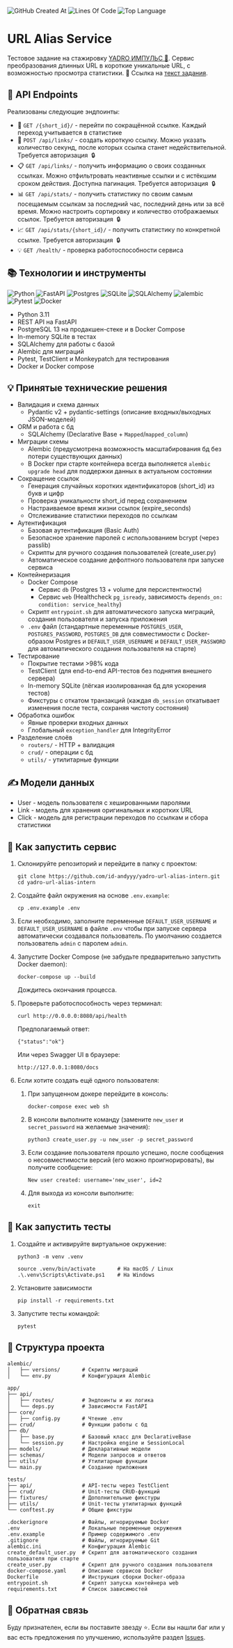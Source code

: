 ![GitHub Created At](https://img.shields.io/github/created-at/id-andyyy/yadro-url-alias-intern?style=flat&color=1E22AA)
![Lines Of Code](https://tokei.rs/b1/github/id-andyyy/yadro-url-alias-intern?style=flat&category=code&color=A3B43A)
![Top Language](https://img.shields.io/github/languages/top/id-andyyy/yadro-url-alias-intern?style=flat)

# URL Alias Service

Тестовое задание на стажировку [YADRO ИМПУЛЬС&nbsp;&#127775;](https://edu.yadro.com/impulse/). Cервис преобразования длинных URL в короткие уникальные URL, c возможностью просмотра статистики.&nbsp;&#128279; Ссылка на [текст задания](https://docs.google.com/document/d/18e3rqR9rEGgIW7lrWc6WYCMidNB-2DbB/edit?usp=sharing&ouid=107124781228306455180&rtpof=true&sd=true).

## &#128268;&nbsp;API Endpoints

Реализованы следующие эндпоинты:

- &#129517;&nbsp;`GET /{short_id}/` - перейти по сокращённой ссылке. Каждый переход учитывается в статистике
- &#128279;&nbsp;`POST /api/links/` - создать короткую ссылку. Можно указать количество секунд, после которых ссылка станет недействительной. Требуется авторизация &nbsp;&#128274;
- &#128203;&nbsp;`GET /api/links/` - получить информацию о своих созданных ссылках. Можно отфильтровать неактивные ссылки и с истёкшим сроком действия. Доступна пагинация. Требуется авторизация &nbsp;&#128274;
- &#128202;&nbsp;`GET /api/stats/` - получить статистику по своим самым посещаемым ссылкам за последний час, последний день или за всё время. Можно настроить сортировку и количество отображаемых ссылок. Требуется авторизация &nbsp;&#128274;
- &#128200;&nbsp;`GET /api/stats/{short_id}/` - получить статистику по конкретной ссылке. Требуется авторизация &nbsp;&#128274;
- &#128161;&nbsp;`GET /health/` - проверка работоспособности сервиса

## &#128218;&nbsp;Технологии и инструменты

![Python](https://img.shields.io/badge/python-3670A0?style=for-the-badge&logo=python&logoColor=ffffff)
![FastAPI](https://img.shields.io/badge/FastAPI-005571?style=for-the-badge&logo=fastapi&color=009485&logoColor=white)
![Postgres](https://img.shields.io/badge/postgres-%23316192.svg?style=for-the-badge&logo=postgresql&logoColor=white)
![SQLite](https://img.shields.io/badge/sqlite-%2307405e.svg?style=for-the-badge&logo=sqlite&logoColor=white)
![SQLAlchemy](https://img.shields.io/badge/sqlalchemy-%ff2f2e.svg?style=for-the-badge&logo=sqlalchemy&logoColor=white&color=ff2f2e)
![alembic](https://img.shields.io/badge/alembic-%230db7ed.svg?style=for-the-badge&logo=alembic&logoColor=white&color=black)
![Pytest](https://img.shields.io/badge/pytest-%23ffffff.svg?style=for-the-badge&logo=pytest&logoColor=2f9fe3)
![Docker](https://img.shields.io/badge/docker-%230db7ed.svg?style=for-the-badge&logo=docker&logoColor=white)

- Python 3.11
- REST API на FastAPI
- PostgreSQL 13 на продакшен-стеке и в Docker Compose
- In-memory SQLite в тестах
- SQLAlchemy для работы с базой
- Alembic для миграций
- Pytest, TestClient и Monkeypatch для тестирования
- Docker и Docker compose

## &#128161;&nbsp;Принятые технические решения

- Валидация и схема данных
    - Pydantic v2 + pydantic-settings (описание входных/выходных JSON-моделей)
- ORM и работа с бд
    - SQLAlchemy (Declarative Base + `Mapped`/`mapped_column`)
- Миграции схемы
    - Alembic (предусмотрена возможность масштабирования бд без потери существующих данных)
    - В Docker при старте контейнера всегда выполняется `alembic upgrade head` для поддержки данных в актуальном состоянии
- Сокращение ссылок
    - Генерация случайных коротких идентификаторов (short_id) из букв и цифр
    - Проверка уникальности short_id перед сохранением
    - Настраиваемое время жизни ссылок (expire_seconds)
    - Отслеживание статистики переходов по ссылкам
- Аутентификация
    - Базовая аутентификация (Basic Auth)
    - Безопасное хранение паролей с использованием bcrypt (через passlib)
    - Скрипты для ручного создания пользователей (create_user.py)
    - Автоматическое создание дефолтного пользователя при запуске сервиса
- Контейнеризация
    - Docker Compose
        - Сервис `db` (Postgres 13 + volume для персистентности)
        - Сервис `web` (Healthcheck `pg_isready`, зависимость `depends_on: condition: service_healthy`)
    - Скрипт `entrypoint.sh` для автоматического запуска миграций, создания пользователя и запуска приложения
    - `.env` файл (стандартные переменные `POSTGRES_USER`, `POSTGRES_PASSWORD`, `POSTGRES_DB` для совместимости с Docker-образом Postgres и `DEFAULT_USER_USERNAME` и `DEFAULT_USER_PASSWORD` для автоматического создания пользователя на старте)
- Тестирование
    - Покрытие тестами >98% кода
    - TestClient (для end-to-end API-тестов без поднятия внешнего сервера)
    - In-memory SQLite (лёгкая изолированная бд для ускорения тестов)
    - Фикстуры с откатом транзакций (каждая `db_session` откатывает изменения после теста, сохраняя чистоту состояния)
- Обработка ошибок
    - Явные проверки входных данных
    - Глобальный `exception_handler` для IntegrityError
- Разделение слоёв
    - `routers/` - HTTP + валидация
    - `crud/` - операции с бд
    - `utils/` - утилитарные функции

## &#9997;&nbsp;Модели данных

- User - модель пользователя с хешированными паролями
- Link - модель для хранения оригинальных и коротких URL
- Click - модель для регистрации переходов по ссылкам и сбора статистики

## &#128640;&nbsp;Как запустить сервис

1. Склонируйте репозиторий и перейдите в папку с проектом:
    ```
    git clone https://github.com/id-andyyy/yadro-url-alias-intern.git
    cd yadro-url-alias-intern
    ```

2. Создайте файл окружения на основе `.env.example`:
    ```
    cp .env.example .env
    ```

3. Если необходимо, заполните переменные `DEFAULT_USER_USERNAME` и `DEFAULT_USER_USERNAME` в файле `.env` чтобы при запуске сервера автоматически создавался пользователь. По умолчанию создается пользователь `admin` с паролем `admin`.

3. Запустите Docker Compose (не забудьте предварительно запустить Docker daemon):
    ```
    docker-compose up --build
    ```
    Дождитесь окончания процесса.

4. Проверьте работоспособность через терминал:
    ```
    curl http://0.0.0.0:8080/api/health
    ```
    
    Предполагаемый ответ:

    ```
    {"status":"ok"}
    ```

    Или через Swagger UI в браузере:

    ```
    http://127.0.0.1:8080/docs
    ```

5. Если хотите создать ещё одного пользователя:
    
    1. При запущенном докере перейдите в консоль:
        ```
        docker-compose exec web sh
        ```
    
    2. В консоли выполните команду (замените `new_user` и `secret_password` на желаемые значения):
        ```
        python3 create_user.py -u new_user -p secret_password
        ```
    
    3. Если создание пользователя прошло успешно, после сообщения о несовместимости версий (его можно проигнорировать), вы получите сообщение:
        ```
        New user created: username='new_user', id=2
        ```

    4. Для выхода из консоли выполните:
        ```
        exit
        ```

## 	&#129514;&nbsp;Как запустить тесты

1. Создайте и активируйте виртуальное окружение:
    ```
    python3 -m venv .venv

    source .venv/bin/activate       # На macOS / Linux
    .\.venv\Scripts\Activate.ps1    # На Windows
    ```

2. Установите зависимости
    ```
    pip install -r requirements.txt
    ```

3. Запустите тесты командой:
    ```
    pytest
    ```

## &#128221;&nbsp;Структура проекта

```
alembic/
│   ├── versions/       # Скрипты миграций
│   └── env.py          # Конфигурация Alembic

app/
├── api/
│   ├── routes/         # Эндпоинты и их логика
│   └── deps.py         # Зависимости FastAPI
├── core/
│   ├── config.py       # Чтение .env
├── crud/               # Функции работы с бд
├── db/
│   ├── base.py         # Базовый класс для DeclarativeBase
│   └── session.py      # Настройка engine и SessionLocal
├── models/             # Декларативные модели 
├── schemas/            # Модели запросов и ответов
├── utils/              # Утилитарные функции        
└── main.py             # Создание приложения

tests/
├── api/                # API-тесты через TestClient
├── crud/               # Unit-тесты CRUD-функций
├── fixtures/           # Дополнительные фикстуры
├── utils/              # Unit-тесты утилитарных функций
└── conftest.py         # Общие фикстуры       

.dockerignore           # Файлы, игнорируемые Docker
.env                    # Локальные переменные окружения
.env.example            # Пример содержимого .env
.gitignore              # Файлы, игнорируемые Git
alembic.ini             # Конфигурация Alembic
create_default_user.py  # Скрипт для автоматического создания пользователя при старте
create_user.py          # Скрипт для ручного создания пользователя
docker-compose.yaml     # Описание сервисов Docker
Dockerfile              # Инструкция сборки Docker-образа
entrypoint.sh           # Скрипт запуска контейнера web
requirements.txt        # Список зависимостей
```

## &#128232;&nbsp;Обратная связь

Буду признателен, если вы поставите звезду&nbsp;&#11088;. Если вы нашли баг или у вас есть предложения по улучшению, используйте раздел [Issues](https://github.com/id-andyyy/yadro-url-alias-intern/issues).
